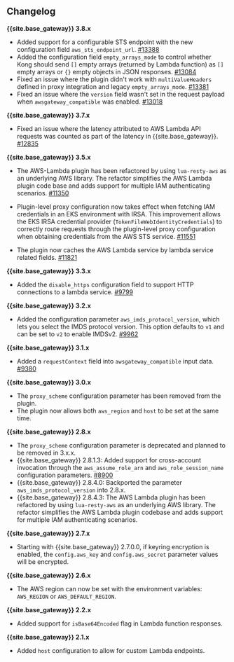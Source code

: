 ## Changelog

**{{site.base_gateway}} 3.8.x**
* Added support for a configurable STS endpoint with the new configuration field `aws_sts_endpoint_url`.
[#13388](https://github.com/Kong/kong/issues/13388)
* Added the configuration field `empty_arrays_mode` to control whether Kong should send `[]` empty arrays 
(returned by Lambda function) as `[]` empty arrays or `{}` empty objects in JSON responses.
[#13084](https://github.com/Kong/kong/issues/13084)
* Fixed an issue where the plugin didn't work with `multiValueHeaders` defined in proxy integration and legacy `empty_arrays_mode`.
  [#13381](https://github.com/Kong/kong/issues/13381)
* Fixed an issue where the `version` field wasn't set in the request payload when `awsgateway_compatible` was enabled.
  [#13018](https://github.com/Kong/kong/issues/13018)

**{{site.base_gateway}} 3.7.x**
* Fixed an issue where the latency attributed to AWS Lambda API requests was counted as part of the latency in {{site.base_gateway}}.
 [#12835](https://github.com/Kong/kong/issues/12835)

**{{site.base_gateway}} 3.5.x**
* The AWS-Lambda plugin has been refactored by using `lua-resty-aws` as an underlying AWS library.
The refactor simplifies the AWS Lambda plugin code base and adds support for multiple IAM
authenticating scenarios. [#11350](https://github.com/Kong/kong/pull/11350)

* Plugin-level proxy configuration now takes effect when fetching IAM credentials in an EKS environment with IRSA. 
This improvement allows the EKS IRSA credential provider (`TokenFileWebIdentityCredentials`) to correctly route requests through the plugin-level proxy configuration when obtaining credentials from the AWS STS service. 
[#11551](https://github.com/Kong/kong/pull/11551)

* The plugin now caches the AWS Lambda service by lambda service related fields. 
[#11821](https://github.com/kong/kong/pulls/11821)

**{{site.base_gateway}} 3.3.x**
* Added the `disable_https` configuration field to support HTTP connections to a lambda service.
  [#9799](https://github.com/Kong/kong/pull/9799)

**{{site.base_gateway}} 3.2.x**
* Added the configuration parameter `aws_imds_protocol_version`, which
lets you select the IMDS protocol version.
This option defaults to `v1` and can be set to `v2` to enable IMDSv2.
[#9962](https://github.com/Kong/kong/pull/9962)

**{{site.base_gateway}} 3.1.x**
* Added a `requestContext` field into `awsgateway_compatible` input data.
  [#9380](https://github.com/Kong/kong/pull/9380)

**{{site.base_gateway}} 3.0.x**
* The `proxy_scheme` configuration parameter has been removed from the plugin.
* The plugin now allows both `aws_region` and `host` to be set at the same time.

**{{site.base_gateway}} 2.8.x**
* The `proxy_scheme` configuration parameter is deprecated and planned to be
removed in 3.x.x.
* {{site.base_gateway}} 2.8.1.3: Added support for cross-account invocation through the `aws_assume_role_arn` and `aws_role_session_name` configuration parameters. [#8900](https://github.com/Kong/kong/pull/8900)
* {{site.base_gateway}} 2.8.4.0: Backported the parameter
`aws_imds_protocol_version` into 2.8.x.
* {{site.base_gateway}} 2.8.4.3: The AWS Lambda plugin has been refactored by using `lua-resty-aws` as an underlying AWS library. The refactor simplifies the AWS Lambda plugin codebase and adds support for multiple IAM authenticating scenarios.

**{{site.base_gateway}} 2.7.x**
* Starting with {{site.base_gateway}} 2.7.0.0, if keyring encryption is enabled,
 the `config.aws_key` and `config.aws_secret` parameter values will be encrypted.

**{{site.base_gateway}} 2.6.x**
* The AWS region can now be set with the environment variables: `AWS_REGION` or `AWS_DEFAULT_REGION`.

**{{site.base_gateway}} 2.2.x**
* Added support for `isBase64Encoded` flag in Lambda function responses.

**{{site.base_gateway}} 2.1.x**
* Added `host` configuration to allow for custom Lambda endpoints.
